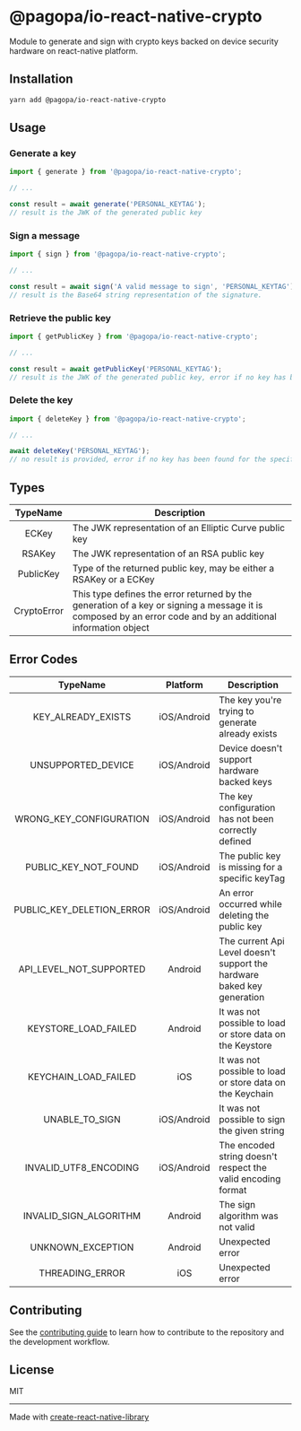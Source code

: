 # @pagopa/io-react-native-crypto

Module to generate and sign with crypto keys backed on device security hardware on react-native platform.

## Installation

```sh
yarn add @pagopa/io-react-native-crypto
```

## Usage

### Generate a key

```js
import { generate } from '@pagopa/io-react-native-crypto';

// ...

const result = await generate('PERSONAL_KEYTAG');
// result is the JWK of the generated public key
```

### Sign a message

```js
import { sign } from '@pagopa/io-react-native-crypto';

// ...

const result = await sign('A valid message to sign', 'PERSONAL_KEYTAG');
// result is the Base64 string representation of the signature.
```

### Retrieve the public key

```js
import { getPublicKey } from '@pagopa/io-react-native-crypto';

// ...

const result = await getPublicKey('PERSONAL_KEYTAG');
// result is the JWK of the generated public key, error if no key has been yet generated
```

### Delete the key

```js
import { deleteKey } from '@pagopa/io-react-native-crypto';

// ...

await deleteKey('PERSONAL_KEYTAG');
// no result is provided, error if no key has been found for the specified keytag
```

## Types

|  TypeName   | Description                                                                                                                                                  |
| :---------: | ------------------------------------------------------------------------------------------------------------------------------------------------------------ |
|    ECKey    | The JWK representation of an Elliptic Curve public key                                                                                                       |
|   RSAKey    | The JWK representation of an RSA public key                                                                                                                  |
|  PublicKey  | Type of the returned public key, may be either a RSAKey or a ECKey                                                                                           |
| CryptoError | This type defines the error returned by the generation of a key or signing a message it is composed by an error code and by an additional information object |

## Error Codes

|         TypeName          |  Platform   | Description                                                             |
| :-----------------------: | :---------: | ----------------------------------------------------------------------- |
|    KEY_ALREADY_EXISTS     | iOS/Android | The key you're trying to generate already exists                        |
|    UNSUPPORTED_DEVICE     | iOS/Android | Device doesn't support hardware backed keys                             |
|  WRONG_KEY_CONFIGURATION  | iOS/Android | The key configuration has not been correctly defined                    |
|   PUBLIC_KEY_NOT_FOUND    | iOS/Android | The public key is missing for a specific keyTag                         |
| PUBLIC_KEY_DELETION_ERROR | iOS/Android | An error occurred while deleting the public key                         |
|  API_LEVEL_NOT_SUPPORTED  |   Android   | The current Api Level doesn't support the hardware baked key generation |
|   KEYSTORE_LOAD_FAILED    |   Android   | It was not possible to load or store data on the Keystore               |
|   KEYCHAIN_LOAD_FAILED    |     iOS     | It was not possible to load or store data on the Keychain               |
|      UNABLE_TO_SIGN       | iOS/Android | It was not possible to sign the given string                            |
|   INVALID_UTF8_ENCODING   | iOS/Android | The encoded string doesn't respect the valid encoding format            |
|  INVALID_SIGN_ALGORITHM   |   Android   | The sign algorithm was not valid                                        |
|     UNKNOWN_EXCEPTION     |   Android   | Unexpected error                                                        |
|      THREADING_ERROR      |     iOS     | Unexpected error                                                        |

## Contributing

See the [contributing guide](CONTRIBUTING.md) to learn how to contribute to the repository and the development workflow.

## License

MIT

---

Made with [create-react-native-library](https://github.com/callstack/react-native-builder-bob)
